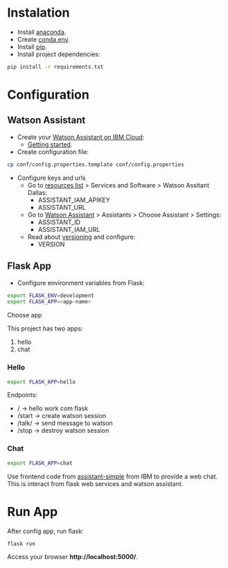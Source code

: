 # Instalation

* Install [anaconda](https://docs.anaconda.com/anaconda/install/index.html).
* Create [conda env](https://conda.io/projects/conda/en/latest/user-guide/tasks/manage-environments.html).
* Install [pip](https://docs.python.org/3/installing/index.html).
* Install project dependencies:

~~~ bash
pip install -r requirements.txt
~~~

# Configuration

## Watson Assistant

* Create your [Watson Assistant on IBM Cloud](https://cloud.ibm.com/catalog/services/watson-assistant):
	* [Getting started](https://cloud.ibm.com/docs/assistant?topic=assistant-getting-started).
* Create configuration file:

~~~ bash
cp conf/config.properties.template conf/config.properties
~~~

* Configure keys and urls
	* Go to [resources list](https://cloud.ibm.com/resources) > Services and Software > Watson Assitant Dallas:
		* ASSISTANT_IAM_APIKEY
		* ASSISTANT_URL
	* Go to [Watson Assistant](https://us-south.assistant.watson.cloud.ibm.com/instances) > Assistants > Choose Assistant > Settings:
		* ASSISTANT_ID
		* ASSISTANT_IAM_URL
	* Read about [versioning](https://github.com/watson-developer-cloud/api-guidelines/#versioning) and configure:
		* VERSION

## Flask App

* Configure environment variables from Flask:

~~~ bash
export FLASK_ENV=development
export FLASK_APP=<app-name>
~~~

Choose app

This project has two apps:
1. hello
1. chat

### Hello

~~~ bash
export FLASK_APP=hello
~~~

Endpoints:
* / -> hello work com flask
* /start -> create watson session
* /talk/<message> -> send message to watson
* /stop -> destroy watson session

### Chat

~~~ bash
export FLASK_APP=chat
~~~

Use frontend code from [assistant-simple](https://github.com/watson-developer-cloud/assistant-simple) from IBM to provide a web chat. This is interact from flask web services and watson assistant.

# Run App

After config app, run flask:

~~~ bash
flask run
~~~

Access your browser __http://localhost:5000/__.